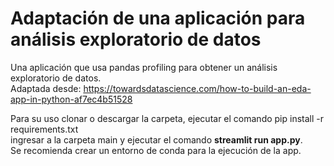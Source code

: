 # Adaptación de una aplicación para análisis exploratorio de datos

Una aplicación que usa pandas profiling para obtener un análisis exploratorio de datos.  
Adaptada desde:
https://towardsdatascience.com/how-to-build-an-eda-app-in-python-af7ec4b51528

Para su uso clonar o descargar la carpeta, ejecutar el comando pip install -r requirements.txt  
ingresar a la carpeta main y ejecutar el comando **streamlit run app.py**.  
Se recomienda crear un entorno de conda para la ejecución de la app.